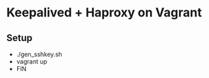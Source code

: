 Keepalived + Haproxy on Vagrant
================================

## Setup

  - ./gen_sshkey.sh
  - vagrant up
  - FIN
